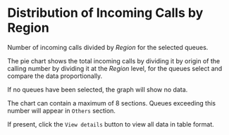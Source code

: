 # Distribution of Incoming Calls by Region

Number of incoming calls divided by *Region* for the selected queues.

The pie chart shows the total incoming calls by dividing it by
origin of the calling number by dividing it at the *Region* level, 
for the queues select and compare the data proportionally.

If no queues have been selected, the graph will show no data.

The chart can contain a maximum of 8 sections. Queues exceeding this number
will appear in `Others` section.

If present, click the `View details` button to view all data
in table format.
